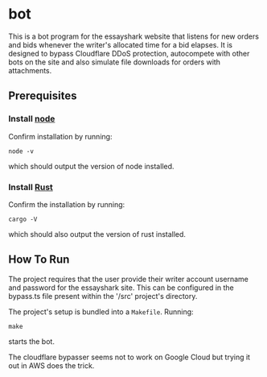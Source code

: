 # bot

This is a bot program for the essayshark website that listens for new orders and bids whenever the writer's allocated time for a bid elapses.
It is designed to bypass Cloudflare DDoS protection, autocompete with other bots on the site and also simulate file downloads for orders with attachments.

## Prerequisites

### Install [node](https://nodejs.org/en/download/)

Confirm installation by running:
```
node -v
```
which should output the version of node installed.

### Install [Rust](https://www.rust-lang.org/tools/install)

Confirm the installation by running:
```
cargo -V
```
which should also output the version of rust installed.

## How To Run

The project requires that the user provide their writer account username and password for the essayshark site. 
This can be configured in the bypass.ts file present within the '/src' project's directory.

The project's setup is bundled into a `Makefile`. Running:
```
make
```
starts the bot.

The cloudflare bypasser seems not to work on Google Cloud but trying it out in AWS does the trick. 